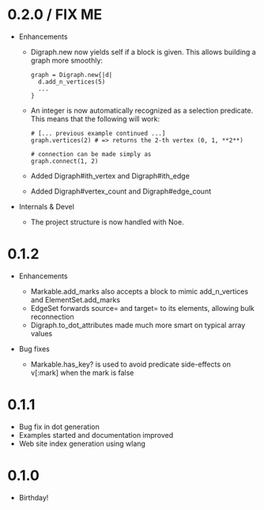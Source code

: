 # 0.2.0 / FIX ME

* Enhancements

  * Digraph.new now yields self if a block is given. This allows building a 
    graph more smoothly:
    
        graph = Digraph.new{|d|
          d.add_n_vertices(5)
          ...
        }
        
  * An integer is now automatically recognized as a selection predicate. This 
    means that the following will work:
    
        # [... previous example continued ...]
        graph.vertices(2) # => returns the 2-th vertex (0, 1, **2**)
        
        # connection can be made simply as
        graph.connect(1, 2)

  * Added Digraph#ith_vertex and Digraph#ith_edge 
  * Added Digraph#vertex_count and Digraph#edge_count

* Internals & Devel

  * The project structure is now handled with Noe.

# 0.1.2

* Enhancements

  * Markable.add_marks also accepts a block to mimic add_n_vertices and 
    ElementSet.add_marks
  * EdgeSet forwards source= and target= to its elements, allowing bulk 
    reconnection
  * Digraph.to_dot_attributes made much more smart on typical array values

* Bug fixes

  * Markable.has_key? is used to avoid predicate side-effects on v[:mark] when 
    the mark is false
    
# 0.1.1

  * Bug fix in dot generation
  * Examples started and documentation improved
  * Web site index generation using wlang

# 0.1.0

  * Birthday!